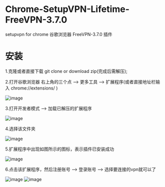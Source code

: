 # Chrome-SetupVPN-Lifetime-FreeVPN-3.7.0

setupvpn for chrome 谷歌浏览器 FreeVPN-3.7.0 插件

# 安装

1.克隆或者直接下载  git clone or download zip(完成后需解压);

2.打开谷歌浏览器 右上角的三个点 --> 更多工具 --> 扩展程序(或者直接地址栏输入 chrome://extensions/ )

![image](https://github.com/mirrorgdit/Chrome-SetupVPN-Lifetime-FreeVPN-3.7.0/tree/master/assets/images/step1.png)

3.打开开发者模式 --> 加载已解压的扩展程序

![image](https://github.com/mirrorgdit/Chrome-SetupVPN-Lifetime-FreeVPN-3.7.0/tree/master/assets/images/step2.png)

4.选择该文件夹

![image](https://github.com/mirrorgdit/Chrome-SetupVPN-Lifetime-FreeVPN-3.7.0/tree/master/assets/images/step3.png)

5.扩展程序中出现如图所示的图标，表示插件已安装成功

![image](https://github.com/mirrorgdit/Chrome-SetupVPN-Lifetime-FreeVPN-3.7.0/tree/master/assets/step4.png)

6.点击该扩展程序，然后注册账号 --> 登录账号 --> 选择要连接的vpn就可以了

![image](https://github.com/mirrorgdit/Chrome-SetupVPN-Lifetime-FreeVPN-3.7.0/tree/master/assets/images/step5.png)
![image](https://github.com/mirrorgdit/Chrome-SetupVPN-Lifetime-FreeVPN-3.7.0/tree/master/assets/images/step6.png)

